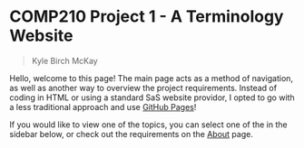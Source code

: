 # COMP210 Project 1 - A Terminology Website

> Kyle Birch McKay

Hello, welcome to this page! The main page acts as a method of navigation, as well as another way to overview the project requirements. Instead of coding in HTML or using a standard SaS website providor, I opted to go with a less traditional approach and use [GitHub Pages]()!

If you would like to view one of the topics, you can select one of the in the sidebar below, or check out the requirements on the [About](/desc.md) page.